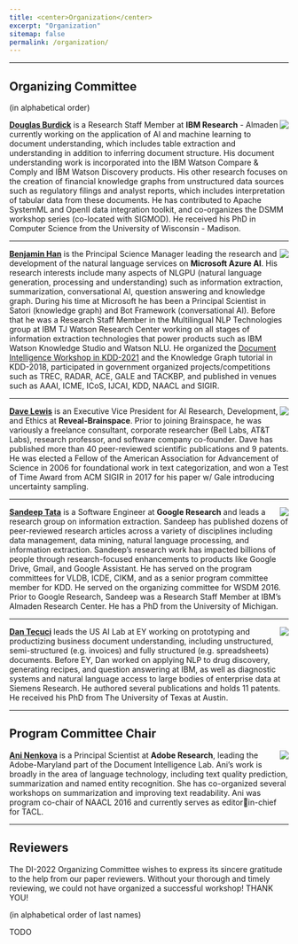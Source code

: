 ```yaml
---
title: <center>Organization</center>
excerpt: "Organization"
sitemap: false
permalink: /organization/
---
```


------

## Organizing Committee
(in alphabetical order)

<img src='/DI-2022/images/DI-2022_doug.jpg' align="right">**[Douglas Burdick](https://researcher.watson.ibm.com/researcher/view.php?person=us-drburdic)** is a Research Staff Member at **IBM Research** - Almaden
currently working on the application of AI and machine learning to
document understanding, which includes table extraction and
understanding in addition to inferring document structure. His
document understanding work is incorporated into the IBM Watson
Compare & Comply and IBM Watson Discovery products. His other research
focuses on the creation of financial knowledge graphs from
unstructured data sources such as regulatory filings and analyst
reports, which includes interpretation of tabular data from these
documents. He has contributed to Apache SystemML and OpenII data
integration toolkit, and co-organizes the DSMM workshop series
(co-located with SIGMOD). He received his PhD in Computer Science from
the University of Wisconsin - Madison. 

------

<img src='/DI-2022/images/DI-2022_ben.jpg' align="right">**[Benjamin Han](https://www.linkedin.com/in/benjaminhan/)** is the Principal Science Manager leading the research and development of the natural language services on **Microsoft Azure
AI**. His research interests include many aspects of NLGPU (natural language generation,
processing and understanding) such as information extraction, summarization, 
conversational AI, question answering and knowledge graph. During his time
at Microsoft he has been a Principal Scientist in Satori (knowledge
graph) and Bot Framework (conversational AI). Before that he was a
Research Staff Member in the Multilingual NLP Technologies group at
IBM TJ Watson Research Center working on all stages
of information extraction technologies that power products such as IBM
Watson Knowledge Studio and Watson NLU. He organized the 
[Document Intelligence Workshop in KDD-2021](https://document-intelligence.github.io/DI-2021/) and the Knowledge Graph tutorial in
KDD-2018, participated in government organized projects/competitions such as TREC, RADAR, ACE,
GALE and TACKBP, and published in venues such as AAAI, ICME, ICoS, IJCAI, KDD, NAACL and SIGIR.

------

<img src='/DI-2022/images/DI-2022_dave.jpg' align="right">**[Dave Lewis](https://www.linkedin.com/in/daviddlewis/)** is an Executive Vice President for AI Research,
Development, and Ethics at **Reveal-Brainspace**. Prior to joining
Brainspace, he was variously a freelance consultant, corporate
researcher (Bell Labs, AT&T Labs), research professor, and software
company co-founder. Dave has published more than 40 peer-reviewed
scientific publications and 9 patents. He was elected a Fellow of the
American Association for Advancement of Science in 2006 for
foundational work in text categorization, and won a Test of Time Award
from ACM SIGIR in 2017 for his paper w/ Gale introducing uncertainty
sampling.

------

<img src='/DI-2022/images/DI-2022_sandeep.jpg' align="right">**[Sandeep Tata](https://research.google/people/SandeepTata/)** is a Software Engineer at **Google Research** and leads a
research group on information extraction.  Sandeep has published
dozens of peer-reviewed research articles across a variety of
disciplines including data management, data mining, natural language
processing, and information extraction. Sandeep’s research work has
impacted billions of people through research-focused enhancements to
products like Google Drive, Gmail, and Google Assistant. He has served
on the program committees for VLDB, ICDE, CIKM, and as a senior
program committee member for KDD. He served on the organizing
committee for WSDM 2016. Prior to Google Research, Sandeep was a
Research Staff Member at IBM’s Almaden Research Center. He has a PhD
from the University of Michigan.

------

<img src='/DI-2022/images/DI-2022_dan.jpg' align="right">**[Dan Tecuci](https://www.linkedin.com/in/dantecuci/)** leads the US AI Lab at EY working on prototyping and productizing business document understanding, including unstructured, semi-structured (e.g. invoices) and fully structured (e.g. spreadsheets) documents. Before EY, Dan worked on applying NLP to drug discovery, generating recipes, and question answering at IBM, as well as diagnostic systems and natural language access to large bodies of enterprise data at Siemens Research. He authored several publications and holds 11 patents. He received his PhD from The University of Texas at Austin. 

------
## Program Committee Chair

<img src='/DI-2022/images/DI-2022_ani.jpg' align="right">**[Ani Nenkova](https://www.cis.upenn.edu/~nenkova/)** is a Principal Scientist at **Adobe Research**, leading the Adobe-Maryland part of the Document 
Intelligence Lab. Ani’s work is broadly in the area of language technology, including text quality prediction, 
summarization and named entity recognition. She has co-organized several workshops on summarization and improving text readability. Ani was program co-chair of NAACL 2016 and currently serves as editorin-chief for TACL.

------

## Reviewers

The DI-2022 Organizing Committee wishes to express its sincere gratitude to the help from our paper reviewers. Without your thorough and timely reviewing, we could not have organized a successful workshop! THANK YOU!

(in alphabetical order of last names)

TODO
<!--
| # | Full Name | Affiliation |
|:- |:-:  |:-:  |
| 1 | Charles Beller | IBM |
| 2 | Tongfei Chen | Microsoft |
| 3 | Freddy Chua | Ernst & Young |
| 4 | John Corring | Microsoft |
| 5 | Daniel Campos | University of Illinois at Urbana-Champaign |
| 6 | Marina Danilevsky | IBM |
| 7 | Jonathan Degange | Ernst & Young |
| 8 | Yasuhisa Fujii | Google |
| 9 | [Revanth Gangi Reddy](https://gangiswag.github.io) | University of Illinois at Urbana-Champaign |
| 10 | Sean Goldberg | Microsoft |
| 11 | Beliz Gunel | Stanford University |
| 12 | Ruining He | Google |
| 13 | Bruce Hedin | H5 |
| 14 | [Hans Henseler](https://www.linkedin.com/in/henseler/) | University of Applied Sciences Leiden |
| 15 | Mehrdad Jabbarzadeh Gangeh | Ernst & Young |
| 16 | Antonio Jose Jimeno Yepes | University of Melbourne |
| 17 | Amanda Jones | H5 |
| 18 | Priyanka Kulkarni | Microsoft |
| 19 | Sameer Kulkarni | Google |
| 20 | Chen-Yu Lee | Google |
| 21 | Manling Li | University of Illinois at Urbana-Champaign |
| 22 | James Mayfield | Johns Hopkins University |
| 23 | Graham McDonald | University of Glasgow |
| 24 | Lesly Miculicich | Microsoft |
| 25 | Mark Noel | Hogan Lovells |
| 26 | Feifei Pan | Rensselaer Polytechnic Institute |
| 27 | Navneet Potti | Google |
| 28 | Xiaoqi Ren | Google |
| 29 | Herbert Roitblat | Mimecast |
| 30 | Amr Sharaf | Microsoft |
| 31 | Ying Sheng | Google |
| 32 | Baoguang Shi | Microsoft |
| 33 | Peter Staar | IBM |
| 34 | Baochen Sun | Microsoft |
| 35 | Dan Tecuci | Ernst & Young |
| 36 | Jyothi Vinjumur | Walmart |
| 37 | Guoxin Wang | Microsoft |
| 38 | Sen Wu | Stanford University |
| 39 | Yuan Xie | Microsoft |
| 40 | Li Yang | Google |
| 41 | Qi Zeng | University of Illinois at Urbana-Champaign |
-->
